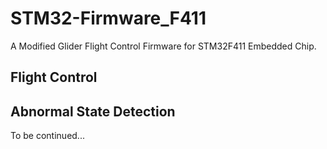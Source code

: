 # STM32-Firmware_F411
A Modified Glider Flight Control Firmware for STM32F411 Embedded Chip.

## Flight Control

## Abnormal State Detection

To be continued...
